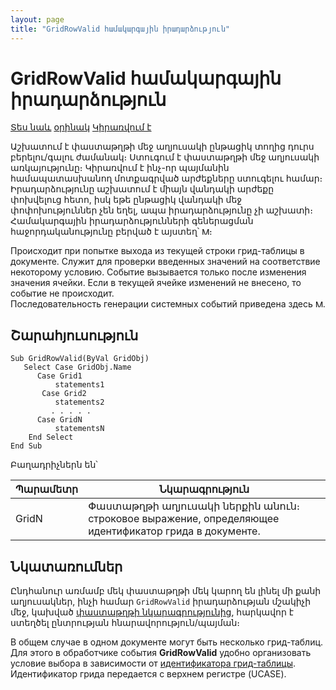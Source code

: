 ```yaml
---
layout: page
title: "GridRowValid համակարգային իրադարձություն"
---
```


# GridRowValid համակարգային իրադարձություն

[Տես նաև](../scriptstproced.md) [օրինակ](../Examples/E_GridRowValid.md) [Կիրառվում է](../Defs/doc.md)


Աշխատում է փաստաթղթի մեջ աղյուսակի ընթացիկ տողից դուրս բերելու/գալու ժամանակ։ Ստուգում է փաստաթղթի մեջ աղյուսակի առկայությունը։ Կիրառվում է ինչ-որ պայմանին համապատասխանող մոտքագրված արժեքները ստուգելու համար։
Իրադարձությունը աշխատում է միայն վանդակի արժեքը փոխվելուց հետո, իսկ եթե ընթացիկ վանդակի մեջ փոփոխություններ չեն եղել, ապա իրադարձությունը չի աշխատի։
Համակարգային իրադարձությունների գեներացման հաջորդականությունը բերված է այստեղ՝ [<img src="../../../IMAGES/MORE.GIF" width="12" height="12" alt="More.gif (304 bytes)" border="0">](Events_Sequence.html)։

Происходит при попытке выхода из текущей строки грид-таблицы в документе. Служит для проверки введенных значений на соответствие некоторому условию. Событие вызывается только после изменения значения ячейки. Если в текущей ячейке изменений не внесено, то событие не происходит.<br>
Последовательность генерации системных событий приведена здесь [<img src="../../../IMAGES/MORE.GIF" width="12" height="12" alt="More.gif (304 bytes)" border="0">](Events_Sequence.html).



## Շարահյուսություն

```as4x
Sub GridRowValid(ByVal GridObj)
   Select Case GridObj.Name
      Case Grid1
          statements1
       Case Grid2
          statements2
         . . . . .
      Case GridN
          statementsN
    End Select     
End Sub
```
Բաղադրիչներն են՝


| Պարամետր | Նկարագրություն |
|--|--|
| GridN |  Փաստաթղթի աղյուսակի ներքին անուն։ строковое выражение, определяющее идентификатор грида в документе. |


## Նկատառումներ

Ընդհանուր առմամբ մեկ փաստաթղթի մեկ կարող են լինել մի քանի աղյուսակներ, ինչի համար `GridRowValid` իրադարձության մշակիչի մեջ, կախված [փաստաթղթի նկարագրությունից](../Defs/doc.md), հարկավոր է ստեղծել ընտրության հնարավորություն/պայման։

В общем случае в одном документе могут быть несколько грид-таблиц. Для этого в обработчике события <strong>GridRowValid</strong> удобно организовать условие выбора в зависимости от [идентификатора грид-таблицы](../Defs/doc.md). 
<br>
Идентификатор грида передается с верхнем регистре (UCASE).


